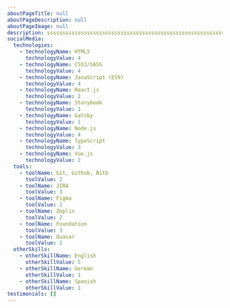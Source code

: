 ```yaml
---
aboutPageTitle: null
aboutPageDescription: null
aboutPageImage: null
description: ssssssssssssssssssssssssssssssssssssssssssssssssssssssssssssssssssssssssssssssssssssssssssssssssssssssssssssssssssssssssssssssssssssssssssssssssssssssssssssssssssssssssssssssssssssssssssssssssssssssssssssssssssssssssssssssssssssssssssssssssssssssssssssssssssssssssssssssssssssssssssssssssssssssssssssssssssssss
socialMedia:
  technologies:
    - technologyName: HTML5
      technologyValue: 4
    - technologyName: CSS3/SASS
      technologyValue: 4
    - technologyName: JavaScript (ES9)
      technologyValue: 4
    - technologyName: React.js
      technologyValue: 2
    - technologyName: Storybook
      technologyValue: 1
    - technologyName: Gatsby
      technologyValue: 1
    - technologyName: Node.js
      technologyValue: 4
    - technologyName: TypeScript
      technologyValue: 3
    - technologyName: Vue.js
      technologyValue: 2
  tools:
    - toolName: Git, Github, Bitb
      toolValue: 2
    - toolName: JIRA
      toolValue: 3
    - toolName: Figma
      toolValue: 2
    - toolName: Zeplin
      toolValue: 2
    - toolName: Foundation
      toolValue: 3
    - toolName: Quasar
      toolValue: 2
  otherSkills:
    - otherSkillName: English
      otherSkillValue: 5
    - otherSkillName: German
      otherSkillValue: 1
    - otherSkillName: Spanish
      otherSkillValue: 1
testimonials: []
---
```

